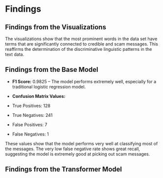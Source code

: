 # Findings

## Findings from the Visualizations

The visualizations show that the most prominent words in the data set have terms that are significantly connected to credible and scam messages. This reaffirms the determination of the discriminative linguistic patterns in the text data.

## Findings from the Base Model

- **F1 Score:** 0.9825 – The model performs extremely well, especially for a traditional logistic regression model.

- **Confusion Matrix Values:**
- True Positives: 128
- True Negatives: 241
- False Positives: 7
- False Negatives: 1

These values show that the model performs very well at classifying most of the messages. The very low false negative rate shows great recall, suggesting the model is extremely good at picking out scam messages.

## Findings from the Transformer Model

